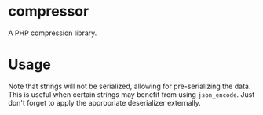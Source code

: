 # compressor

A PHP compression library.

# Usage

Note that strings will not be serialized, allowing for pre-serializing the data.
This is useful when certain strings may benefit from using `json_encode`.
Just don't forget to apply the appropriate deserializer externally.